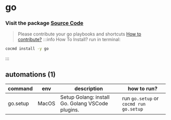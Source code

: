 # go
### Visit the package [ Source Code ](https://github.com/cocmd/hub/tree/master/packages/go)
> Please contribute your go playbooks and shortcuts
> [How to contribute?](https://cocmd.org/docs/contributing)
:::info How To Install?
run in terminal:
```bash
cocmd install -y go
```
:::
## automations (1)
| command | env | description | how to run? |
| --- | --- | --- | --- |
| go.setup | MacOS | Setup Golang: install Go. Golang VSCode plugins.  | run `go.setup` or `cocmd run go.setup` |


